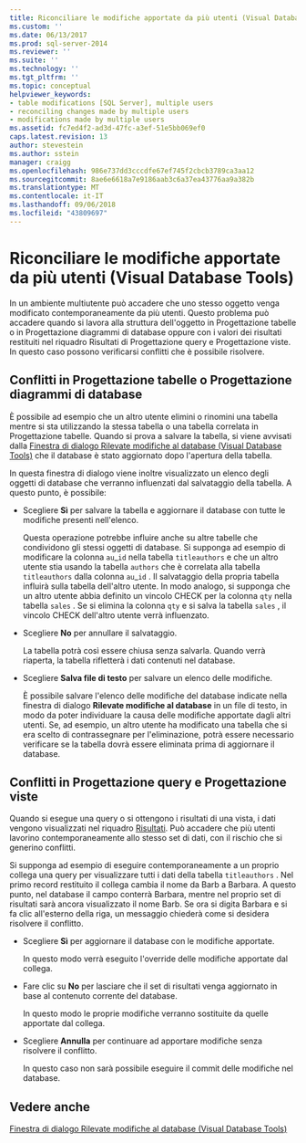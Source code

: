 ```yaml
---
title: Riconciliare le modifiche apportate da più utenti (Visual Database Tools) | Microsoft Docs
ms.custom: ''
ms.date: 06/13/2017
ms.prod: sql-server-2014
ms.reviewer: ''
ms.suite: ''
ms.technology: ''
ms.tgt_pltfrm: ''
ms.topic: conceptual
helpviewer_keywords:
- table modifications [SQL Server], multiple users
- reconciling changes made by multiple users
- modifications made by multiple users
ms.assetid: fc7ed4f2-ad3d-47fc-a3ef-51e5bb069ef0
caps.latest.revision: 13
author: stevestein
ms.author: sstein
manager: craigg
ms.openlocfilehash: 986e737dd3cccdfe67ef745f2cbcb3789ca3aa12
ms.sourcegitcommit: 8ae6e6618a7e9186aab3c6a37ea43776aa9a382b
ms.translationtype: MT
ms.contentlocale: it-IT
ms.lasthandoff: 09/06/2018
ms.locfileid: "43809697"
---
```

# <a name="reconcile-changes-made-by-multiple-users-visual-database-tools"></a>Riconciliare le modifiche apportate da più utenti (Visual Database Tools)
  In un ambiente multiutente può accadere che uno stesso oggetto venga modificato contemporaneamente da più utenti. Questo problema può accadere quando si lavora alla struttura dell'oggetto in Progettazione tabelle o in Progettazione diagrammi di database oppure con i valori dei risultati restituiti nel riquadro Risultati di Progettazione query e Progettazione viste. In questo caso possono verificarsi conflitti che è possibile risolvere.  
  
## <a name="conflicts-in-the-table-or-database-diagram-designers"></a>Conflitti in Progettazione tabelle o Progettazione diagrammi di database  
 È possibile ad esempio che un altro utente elimini o rinomini una tabella mentre si sta utilizzando la stessa tabella o una tabella correlata in Progettazione tabelle. Quando si prova a salvare la tabella, si viene avvisati dalla [Finestra di dialogo Rilevate modifiche al database &#40;Visual Database Tools&#41;](visual-database-tools.md) che il database è stato aggiornato dopo l'apertura della tabella.  
  
 In questa finestra di dialogo viene inoltre visualizzato un elenco degli oggetti di database che verranno influenzati dal salvataggio della tabella. A questo punto, è possibile:  
  
-   Scegliere **Sì** per salvare la tabella e aggiornare il database con tutte le modifiche presenti nell'elenco.  
  
     Questa operazione potrebbe influire anche su altre tabelle che condividono gli stessi oggetti di database. Si supponga ad esempio di modificare la colonna `au`_`id` nella tabella `titleauthors` e che un altro utente stia usando la tabella `authors` che è correlata alla tabella `titleauthors` dalla colonna `au`\_`id` . Il salvataggio della propria tabella influirà sulla tabella dell'altro utente. In modo analogo, si supponga che un altro utente abbia definito un vincolo CHECK per la colonna `qty` nella tabella `sales` . Se si elimina la colonna `qty` e si salva la tabella `sales` , il vincolo CHECK dell'altro utente verrà influenzato.  
  
-   Scegliere **No** per annullare il salvataggio.  
  
     La tabella potrà così essere chiusa senza salvarla. Quando verrà riaperta, la tabella rifletterà i dati contenuti nel database.  
  
-   Scegliere **Salva file di testo** per salvare un elenco delle modifiche.  
  
     È possibile salvare l'elenco delle modifiche del database indicate nella finestra di dialogo **Rilevate modifiche al database** in un file di testo, in modo da poter individuare la causa delle modifiche apportate dagli altri utenti. Se, ad esempio, un altro utente ha modificato una tabella che si era scelto di contrassegnare per l'eliminazione, potrà essere necessario verificare se la tabella dovrà essere eliminata prima di aggiornare il database.  
  
## <a name="conflicts-in-the-query-and-view-designer"></a>Conflitti in Progettazione query e Progettazione viste  
 Quando si esegue una query o si ottengono i risultati di una vista, i dati vengono visualizzati nel riquadro [Risultati](results-pane-visual-database-tools.md). Può accadere che più utenti lavorino contemporaneamente allo stesso set di dati, con il rischio che si generino conflitti.  
  
 Si supponga ad esempio di eseguire contemporaneamente a un proprio collega una query per visualizzare tutti i dati della tabella `titleauthors` . Nel primo record restituito il collega cambia il nome da Barb a Barbara. A questo punto, nel database il campo conterrà Barbara, mentre nel proprio set di risultati sarà ancora visualizzato il nome Barb. Se ora si digita Barbara e si fa clic all'esterno della riga, un messaggio chiederà come si desidera risolvere il conflitto.  
  
-   Scegliere **Sì** per aggiornare il database con le modifiche apportate.  
  
     In questo modo verrà eseguito l'override delle modifiche apportate dal collega.  
  
-   Fare clic su **No** per lasciare che il set di risultati venga aggiornato in base al contenuto corrente del database.  
  
     In questo modo le proprie modifiche verranno sostituite da quelle apportate dal collega.  
  
-   Scegliere **Annulla** per continuare ad apportare modifiche senza risolvere il conflitto.  
  
     In questo caso non sarà possibile eseguire il commit delle modifiche nel database.  
  
## <a name="see-also"></a>Vedere anche  
 [Finestra di dialogo Rilevate modifiche al database &#40;Visual Database Tools&#41;](visual-database-tools.md)  
  
  
